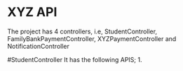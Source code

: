 # XYZ API
The project has 4 controllers, i.e, StudentController, FamilyBankPaymentController, XYZPaymentController and NotificationController

#StudentController
It has the following APIS;
1. 

